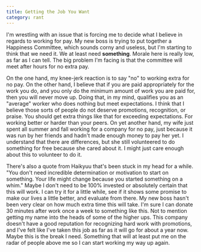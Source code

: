 ```yaml
---
title: Getting the Job You Want
category: rant
---
```

I'm wrestling with an issue that is forcing me to decide what I believe in regards to working for pay. My new boss is trying to put together a Happiness Committee, which sounds corny and useless, but I'm starting to think that we need it. We at least need **something**. Morale here is really low, as far as I can tell. The big problem I'm facing is that the committee will meet after hours for no extra pay.

On the one hand, my knee-jerk reaction is to say "no" to working extra for no pay. On the other hand, I believe that if you are paid appropriately for the work you do, and you only do the minimum amount of work you are paid for, then you will never move up. Doing that, in my mind, qualifies you as an "average" worker who does nothing but meet expectations. I think that I believe those sorts of people do not deserve promotions, recognition, or praise. You should get extra things like that for exceeding expectations. For working better or harder than your peers. On yet another hand, my wife just spent all summer and fall working for a company for no pay, just because it was run by her friends and hadn't made enough money to pay her yet. I understand that there are differences, but she still volunteered to do something for free because she cared about it. I might just care enough about this to volunteer to do it.

There's also a quote from Haikyuu that's been stuck in my head for a while. "You don't need incredible determination or motivation to start on something. Your life might change because you started something on a whim." Maybe I don't need to be 100% invested or absolutely certain that this will work. I can try it for a little while, see if it shows some promise to make our lives a little better, and evaluate from there. My new boss hasn't been very clear on how much extra time this will take. I'm sure I can donate 30 minutes after work once a week to something like this. Not to mention getting my name into the heads of some of the higher ups. This company doesn't have a good reputation for recognizing hard work with promotions, and I've felt like I've taken this job as far as it will go for about a year now. Maybe this is the break I need. Something that will at least put me on the radar of people above me so I can start working my way up again.
